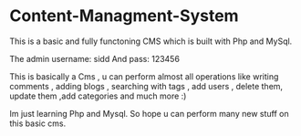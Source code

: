 # Content-Managment-System
This is a basic and fully functoning CMS which is built with Php and MySql.

The admin username: sidd And pass: 123456

This is basically a Cms , u can perform almost all operations like writing comments , adding blogs , searching with tags , add users , delete them, update them ,add categories and much more :)

Im just learning Php and Mysql. So hope u can perform many new stuff on this basic cms. 
